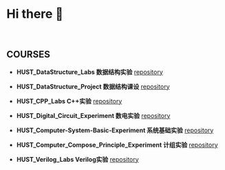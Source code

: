 # Hi there 👋 
 
&nbsp; 

## COURSES

- **HUST_DataStructure_Labs 数据结构实验**
[repository](https://github.com/Neptune153/HUST_DataStructure_Labs)
&nbsp; 

- **HUST_DataStructure_Project 数据结构课设**
[repository](https://github.com/Neptune153/HUST_DataStructure_Project)
&nbsp; 

- **HUST_CPP_Labs C++实验**
[repository](https://github.com/Neptune153/HUST_CPP_Labs)
&nbsp; 

- **HUST_Digital_Circuit_Experiment 数电实验**
[repository](https://github.com/Neptune153/HUST_Digital_Circuit_Experiments)
&nbsp; 

- **HUST_Computer-System-Basic-Experiment 系统基础实验**
[repository](https://github.com/Neptune153/HUST_Computer-System-Basic-Experiments) 
&nbsp; 

- **HUST_Computer_Compose_Principle_Experiment 计组实验**
[repository](https://github.com/Neptune153/HUST_Computer_Compose_Principle_Experiments)

- **HUST_Verilog_Labs Verilog实验**
[repository](https://github.com/Neptune153/HUST_Verilog_Labs)

